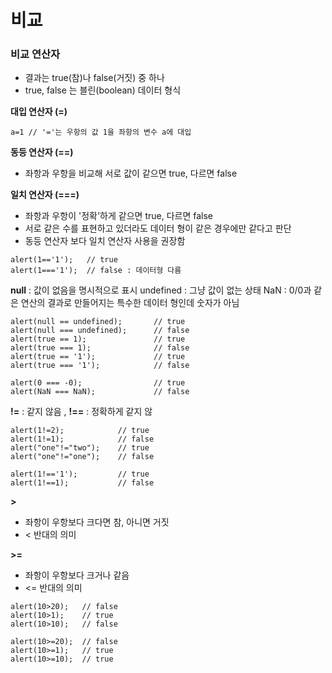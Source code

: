 # 비교

### 비교 연산자

* 결과는 true\(참\)나 false\(거짓\) 중 하나
* true, false 는 블린\(boolean\) 데이터 형식 

**대입 연산자 \(=\)**

```text
a=1 // '='는 우항의 값 1을 좌항의 변수 a에 대입
```

**동등 연산자 \(==\)**

* 좌항과 우항을 비교해 서로 값이 같으면 true, 다르면 false

**일치 연산자 \(===\)**

* 좌항과 우항이 '정확'하게 같으면 true, 다르면 false
* 서로 같은 수를 표현하고 있더라도 데이터 형이 같은 경우에만 같다고 판단
* 동등 연산자 보다 일치 연산자 사용을 권장함

```text
alert(1=='1');   // true
alert(1==='1');  // false : 데이터형 다름
```

**null** : 값이 없음을 명시적으로 표시 undefined : 그냥 값이 없는 상태 NaN : 0/0과 같은 연산의 결과로 만들어지는 특수한 데이터 형인데 숫자가 아님

```text
alert(null == undefined);       // true
alert(null === undefined);      // false
alert(true == 1);               // true
alert(true === 1);              // false
alert(true == '1');             // true
alert(true === '1');            // false
 
alert(0 === -0);                // true
alert(NaN === NaN);             // false
```

**!=** : 같지 않음 , **!==** : 정확하게 같지 않 

```text
alert(1!=2);            // true
alert(1!=1);            // false
alert("one"!="two");    // true
alert("one"!="one");    // false

alert(1!=='1');         // true
alert(1!==1);           // false
```

**&gt;**

* 좌항이 우항보다 크다면 참, 아니면 거짓
* &lt; 반대의 의미

**&gt;=**

* 좌항이 우항보다 크거나 같음
* &lt;= 반대의 의미

```text
alert(10>20);   // false
alert(10>1);    // true
alert(10>10);   // false

alert(10>=20);  // false
alert(10>=1);   // true
alert(10>=10);  // true
```

